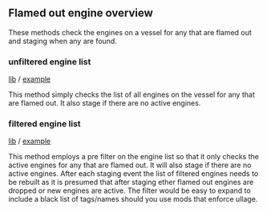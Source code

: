 ## Flamed out engine overview

These methods check the engines on a vessel for any that are flamed out and staging when any are found.

### unfiltered engine list

[lib](unfiltered_engine_list.ks) / [example](unfiltered_engine_list_example.ks)

This method simply checks the list of all engines on the vessel for any that are flamed out.
It also stage if there are no active engines.

### filtered engine list

[lib](filtered_engine_list.ks) / [example](filtered_engine_list_example.ks)

This method employs a pre filter on the engine list so that it only checks the active engines for any that are flamed out.
It will also stage if there are no active engines.
After each staging event the list of filtered engines needs to be rebuilt as it is presumed that after staging ether flamed out engines are dropped or new engines are active.
The filter would be easy to expand to include a black list of tags/names should you use mods that enforce ullage.